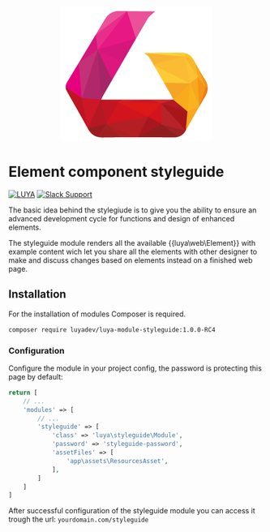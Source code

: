 <p align="center">
  <img src="https://raw.githubusercontent.com/luyadev/luya/master/docs/internals/images/luya_logo_rc4.png" alt="LUYA Logo"/>
</p>

# Element component styleguide

[![LUYA](https://img.shields.io/badge/Powered%20by-LUYA-brightgreen.svg)](https://luya.io)
[![Slack Support](https://img.shields.io/badge/Slack-luyadev-yellowgreen.svg)](https://slack.luya.io/)

The basic idea behind the stylegiude is to give you the ability to ensure an advanced development cycle for functions and design of enhanced elements.

The styleguide module renders all the available {{luya\web\Element}} with example content wich let you share all the elements with other designer to make and discuss changes based on elements instead on a finished web page. 

## Installation

For the installation of modules Composer is required.

```sh
composer require luyadev/luya-module-styleguide:1.0.0-RC4
```

### Configuration 

Configure the module in your project config, the password is protecting this page by default:

```php
return [
    // ...
    'modules' => [
        // ...
        'styleguide' => [
            'class' => 'luya\styleguide\Module',
            'password' => 'styleguide-password',
            'assetFiles' => [
                'app\assets\ResourcesAsset',
            ],
        ]
    ]
]
```


After successful configuration of the styleguide module you can access it trough the url: `yourdomain.com/styleguide`

